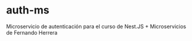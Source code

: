 # auth-ms
Microservicio de autenticación para el curso de Nest.JS + Microservicios de Fernando Herrera
